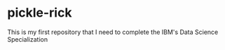 # pickle-rick
This is my first repository that I need to complete the IBM's Data Science Specialization 
